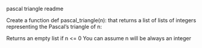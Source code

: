 pascal triangle readme

Create a function def pascal_triangle(n): that returns a list of lists of integers representing the Pascal’s triangle of n:

Returns an empty list if n <= 0
You can assume n will be always an integer
